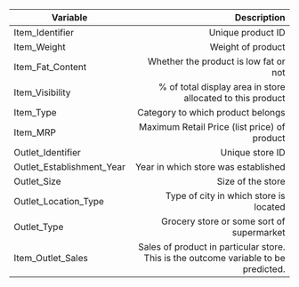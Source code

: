 
<table>
<thead>
<tr>
<th>Variable</th>
<th align="right">Description</th>
</tr>
</thead>
<tbody>
<tr>
<td>Item_Identifier</td>
<td align="right">Unique product ID</td>
</tr>
<tr>
<td>Item_Weight</td>
<td align="right">Weight of product</td>
</tr>
<tr>
<td>Item_Fat_Content</td>
<td align="right">Whether the product is low fat or not</td>
</tr>
<tr>
<td>Item_Visibility</td>
<td align="right">% of total display area in store allocated to this product</td>
</tr>
<tr>
<td>Item_Type</td>
<td align="right">Category to which product belongs</td>
</tr>
<tr>
<td>Item_MRP</td>
<td align="right">Maximum Retail Price (list price) of product</td>
</tr>
<tr>
<td>Outlet_Identifier</td>
<td align="right">Unique store ID</td>
</tr>
<tr>
<td>Outlet_Establishment_Year</td>
<td align="right">Year in which store was established</td>
</tr>
<tr>
<td>Outlet_Size</td>
<td align="right">Size of the store</td>
</tr>
<tr>
<td>Outlet_Location_Type</td>
<td align="right">Type of city in which store is located</td>
</tr>
<tr>
<td>Outlet_Type</td>
<td align="right">Grocery store or some sort of supermarket</td>
</tr>
<tr>
<td>Item_Outlet_Sales</td>
<td align="right">Sales of product in particular store. This is the outcome variable to be predicted.</td>
</tr>
</tbody>
</table>

